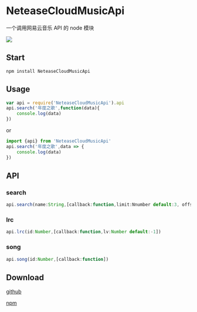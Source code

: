 # NeteaseCloudMusicApi

一个调用网易云音乐 API 的 node 模块

![](http://binaryify.github.io/images/api.jpg)

## Start
``` shell
npm install NeteaseCloudMusicApi
```

## Usage
``` javascript
var api = require('NeteaseCloudMusicApi').api
api.search('年度之歌',function(data){
    console.log(data)
})
```
or
``` javascript
import {api} from 'NeteaseCloudMusicApi'
api.search('年度之歌',data => {
    console.log(data)
})
```

## API

### search
 ``` javascript
api.search(name:String,[callback:function,limit:Nnumber default:3, offset:Number default:0])
 ```

### lrc
 ``` javascript
api.lrc(id:Number,[callback:function,lv:Number default:-1])
 ```

### song
 ``` javascript
api.song(id:Number,[callback:function])
 ```
## Download

[github](https://github.com/Binaryify/NeteaseCloudMusicApi)

[npm](https://www.npmjs.com/package/NeteaseCloudMusicApi)
